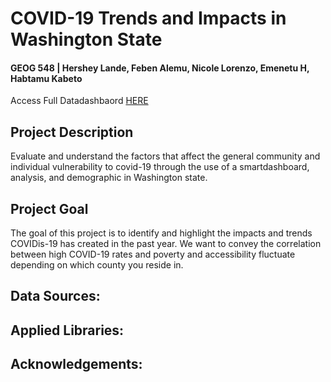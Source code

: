 # COVID-19 Trends and Impacts in Washington State
#### GEOG 548 | Hershey Lande, Feben Alemu, Nicole Lorenzo, Emenetu H, Habtamu Kabeto

Access Full Datadashbaord [HERE](https://www.figma.com/file/0Vdz5wS3pe1kmTI0YW4oM5/458-Final-Project?node-id=0%3A1)
## Project Description
Evaluate and understand the factors that affect the general community and individual vulnerability to covid-19 through the use of a smartdashboard, analysis, and demographic in Washington state.

## Project Goal
The goal of this project is to identify and highlight the impacts and trends COVIDis-19 has created in the past year. We want to convey the correlation between high COVID-19 rates and poverty and accessibility fluctuate depending on which county you reside in.

## Data Sources:

## Applied Libraries:

## Acknowledgements:
